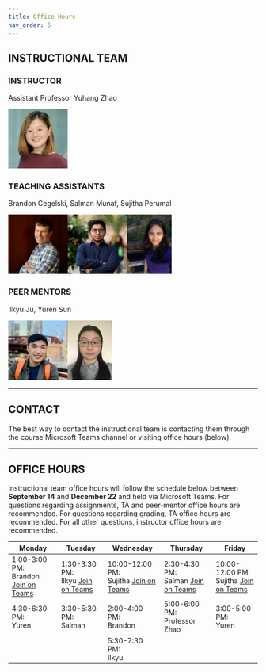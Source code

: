 ```yaml
---
title: Office Hours
nav_order: 5
---
```


## INSTRUCTIONAL TEAM

### INSTRUCTOR

Assistant Professor Yuhang Zhao

<img src="figures/Yuhang_Zhao.jpg" width="120" />

### TEACHING ASSISTANTS

Brandon Cegelski, Salman Munaf, Sujitha Perumal

<img src="figures/brandon.jpg" width="120" height="120" /><img src="figures/salman.png" width="120" height="120" /><img src="figures/sujitha.jpg" width="90" height="120" />

### PEER MENTORS

Ilkyu Ju, Yuren Sun

<img src="figures/Ilkyu.jpg" width="120" height="120" /><img src="figures/yuren.jpg" width="89" height="120" />

---

## CONTACT

The best way to contact the instructional team is contacting them through the course Microsoft Teams channel or visiting office hours (below).

---

## OFFICE HOURS

Instructional team office hours will follow the schedule below between **September 14** and **December 22** and held via Microsoft Teams. For questions regarding assignments, TA and peer-mentor office hours are recommended. For questions regarding grading, TA office hours are recommended. For all other questions, instructor office hours are recommended.

<table>
    <thead>
        <tr>
            <th><strong>Monday</strong></th>
            <th><strong>Tuesday</strong></th>
            <th><strong>Wednesday</strong></th>
            <th><strong>Thursday</strong></th>
            <th><strong>Friday</strong></th>
        </tr>
    </thead>
    <tbody>
        <tr>
            <td>
                1:00-3:00 PM:<br />Brandon
                <span class="fs-3">
                    <a class="btn" target="_blank" href="https://teams.microsoft.com/l/meetup-join/19%3alPXH5jeZKL7HaSjjo3QDECKCsh7nFv5EUfqqp7sAPA01%40thread.tacv2/1631050424061?context=%7b%22Tid%22%3a%222ca68321-0eda-4908-88b2-424a8cb4b0f9%22%2c%22Oid%22%3a%221b5ef65f-0350-4aa6-a138-6eb025de5f30%22%7d">Join on Teams</a>
                </span>
            </td>
            <td>
                1:30-3:30 PM:<br />Ilkyu
                <span class="fs-3">
                    <a class="btn" target="_blank" href="https://teams.microsoft.com/l/meetup-join/19%3alPXH5jeZKL7HaSjjo3QDECKCsh7nFv5EUfqqp7sAPA01%40thread.tacv2/1630643450323?context=%7b%22Tid%22%3a%222ca68321-0eda-4908-88b2-424a8cb4b0f9%22%2c%22Oid%22%3a%2253597760-419d-477d-bee5-a87485677969%22%7d">Join on Teams</a>
                </span>
            </td>
            <td>
                10:00-12:00 PM:<br />Sujitha
                <span class="fs-3">
                    <a class="btn" target="_blank" href="https://teams.microsoft.com/l/meetup-join/19%3alPXH5jeZKL7HaSjjo3QDECKCsh7nFv5EUfqqp7sAPA01%40thread.tacv2/1630622358564?context=%7b%22Tid%22%3a%222ca68321-0eda-4908-88b2-424a8cb4b0f9%22%2c%22Oid%22%3a%22f1256801-bf83-4fb9-8b8d-8d75b5b96390%22%7d">Join on Teams</a>
                </span>
            </td>
            <td>
                2:30-4:30 PM:<br />Salman
                <span class="fs-3">
                    <a class="btn" target="_blank" href="https://teams.microsoft.com/l/meetup-join/19%3ameeting_ODc4ZGRkNjAtYzkyYy00ZWExLWJiNmQtNmU5YjUzNTM0ODlh%40thread.v2/0?context=%7b%22Tid%22%3a%222ca68321-0eda-4908-88b2-424a8cb4b0f9%22%2c%22Oid%22%3a%22a16828f1-52a2-4c7b-8df3-15548e9662a4%22%7d">Join on Teams</a>
                </span>
            </td>
            <td>
                10:00-12:00 PM:<br />Sujitha
                <span class="fs-3">
                    <a class="btn" target="_blank" href="https://teams.microsoft.com/l/meetup-join/19%3alPXH5jeZKL7HaSjjo3QDECKCsh7nFv5EUfqqp7sAPA01%40thread.tacv2/1630622358564?context=%7b%22Tid%22%3a%222ca68321-0eda-4908-88b2-424a8cb4b0f9%22%2c%22Oid%22%3a%22f1256801-bf83-4fb9-8b8d-8d75b5b96390%22%7d">Join on Teams</a>
                </span>
            </td>
        </tr>
        <tr>
            <td>4:30-6:30 PM:<br />Yuren</td>
            <td>3:30-5:30 PM:<br />Salman&nbsp;</td>
            <td>2:00-4:00 PM:<br />Brandon</td>
            <td>5:00-6:00 PM:<br />Professor Zhao</td>
            <td>3:00-5:00 PM:<br />Yuren&nbsp;</td>
        </tr>
        <tr>
            <td>&nbsp;</td>
            <td>&nbsp;</td>
            <td>5:30-7:30 PM:<br />Ilkyu</td>
            <td>&nbsp;</td>
            <td>&nbsp;</td>
        </tr>
    </tbody>
</table>
